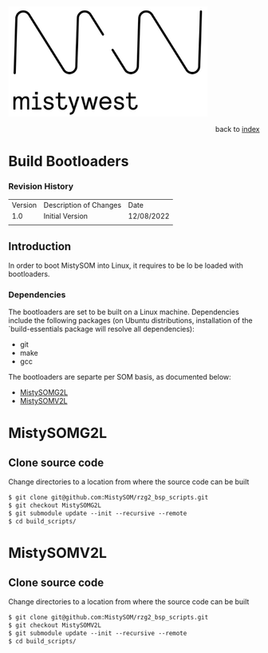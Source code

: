 <img src="img/2018_MistyWest_LogoCombo_FINAL_RGB.png" alt="MistyWest" width="400"/><div style="text-align: right">back to [index]( README.md)</div>

# Build Bootloaders
### Revision History

<table>
  <tr>
   <td>Version
   </td>
   <td>Description of Changes
   </td>
   <td>Date
   </td>
  </tr>
  <tr>
   <td>
	   1.0
   </td>
   <td>
	   Initial Version
   </td>
   <td>
	   12/08/2022
   </td>
  </tr>
  <tr>
   <td>
   </td>
   <td>
   </td>
   <td>
   </td>
  </tr>
</table>

## Introduction

In order to boot MistySOM into Linux, it requires to be lo be loaded with bootloaders. 
### Dependencies
The bootloaders are set to be built on a Linux machine. 
Dependencies include the following packages (on Ubuntu distributions, installation of the `build-essentials package will resolve all dependencies):
* git
* make
* gcc

The bootloaders are separte per SOM basis, as documented below:
* [MistySOMG2L ]( #MistySOMG2L)
* [MistySOMV2L ]( #MidtySOMV2L)

# MistySOMG2L

## Clone source code
Change directories to a location from where the source code can be built
```
$ git clone git@github.com:MistySOM/rzg2_bsp_scripts.git
$ git checkout MistySOMG2L
$ git submodule update --init --recursive --remote
$ cd build_scripts/
```


# MistySOMV2L

## Clone source code
Change directories to a location from where the source code can be built
```
$ git clone git@github.com:MistySOM/rzg2_bsp_scripts.git
$ git checkout MistySOMV2L
$ git submodule update --init --recursive --remote
$ cd build_scripts/
```